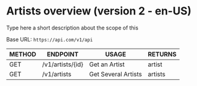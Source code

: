 # Artists overview (version 2 - en-US)

Type here a short description about the scope of this

Base URL: `https://api.com/v1/api`

|METHOD|ENDPOINT|USAGE|RETURNS
|---|---|---|---|
|GET|/v1/artists/{id}|Get an Artist|artist|
|GET|/v1/artists|Get Several Artists|artists|
